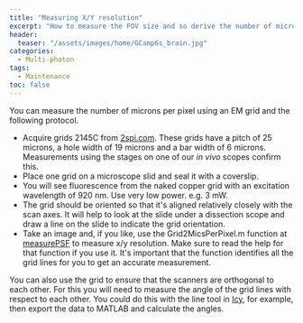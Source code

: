 ```yaml
---
title: "Measuring X/Y resolution"
excerpt: "How to measure the FOV size and so derive the number of microns per pixel"
header:
  teaser: "/assets/images/home/GCamp6s_brain.jpg"
categories:
  - Multi-photon
tags: 
  - Maintenance
toc: false
---
```



 You can measure the number of microns per pixel using an EM grid and the following protocol.

- Acquire grids 2145C from [2spi.com](http://www.2spi.com/item/2145c-xa/).
These grids have a pitch of 25 microns, a hole width of 19 microns and a bar width of 6 microns.
Measurements using the stages on one of our *in vivo* scopes confirm this. 
- Place one grid on a microscope slid and seal it with a coverslip. 
- You will see fluorescence from the naked copper grid with an excitation wavelength of 920 nm. Use very low power. e.g. 3 mW. 
- The grid should be oriented so that it's aligned relatively closely with the scan axes. It will help to look at the slide under a dissection scope and draw a line on the slide to indicate the grid orientation. 
- Take an image and, if you like, use the Grid2MicsPerPixel.m function at [measurePSF](https://github.com/raacampbell/measurePSF) to measure x/y resolution. Make sure to read the help for that function if you use it. It's important that the function identifies all the grid lines for you to get an accurate measurement. 

You can also use the grid to ensure that the scanners are orthogonal to each other. 
For this you will need to measure the angle of the grid lines with respect to each other. 
You could do this with the line tool in [Icy](http://icy.bioimageanalysis.org/), for example, then export the data to MATLAB and calculate the angles. 



